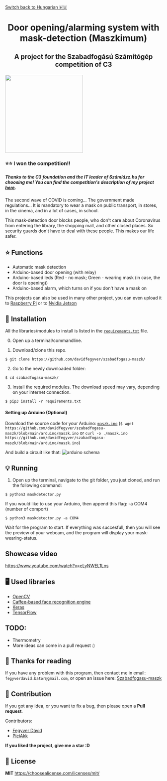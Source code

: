 [Switch back to Hungarian :hungary:](https://github.com/davidfegyver/szabadfogasu-maszk/blob/main/README.md)
# <p align="center"> Door opening/alarming system with mask-detection (Maszkimum) </p>
## <p align="center"> A project for the Szabadfogású Számítógép competition of C3<p>
<img src="https://github.com/davidfegyver/szabadfogasu-maszk/blob/main/c3verseny.png" width="250"/>

### :star::star: I won the competition!!
##### Thanks to the C3 foundation and the IT leader of Számlázz.hu for choosing me! You can find the competition's description of my project [here](https://verseny.c3.hu/2020/#nyertesek/FD).

The second wave of COVID is coming...
The government made regulations...
It is mandatory to wear a mask on public transport, in stores, in the cinema, and in a lot of cases, in school.

This mask-detection door blocks people, who don't care about Coronavirus from entering the library, the shopping mall, and other closed places.
So security guards don't have to deal with these people.
This makes our life safer.


## :star: Functions
* Automatic mask detection
* Arduino-based door opening (with relay)
* Arduino-based leds (Red - no mask; Green - wearing mask (in case, the door is opening))
* Arduino-based alarm, which turns on if you don't have a mask on

This projects can also be used in many other project, you can even upload it to [Raspberry Pi](https://www.raspberrypi.org/) or to [Nvidia Jetson](https://www.nvidia.com/en-us/autonomous-machines/embedded-systems/jetson-nano/)

## :robot: Installation

All the libraries/modules to install is listed in the [`requirements.txt`](https://github.com/davidfegyver/szabadfogasu-maszk/blob/main/requirements.txt) file.

0. Open up a terminal/commandline.

1. Download/clone this repo.
```
$ git clone https://github.com/davidfegyver/szabadfogasu-maszk/
```

2. Go to the newly downloaded folder:
```
$ cd szabadfogasu-maszk/
```

3. Install the required modules. The download speed may vary, depending on your internet connection.
```
$ pip3 install -r requirements.txt

```
#### Setting up Arduino (Optional)
Download the source code for your Arduino: [`maszk.ino`](https://github.com/davidfegyver/szabadfogasu-maszk/blob/main/arduino/maszk.ino) (`$ wget https://github.com/davidfegyver/szabadfogasu-maszk/blob/main/arduino/maszk.ino` or `curl -o ./maszk.ino https://github.com/davidfegyver/szabadfogasu-maszk/blob/main/arduino/maszk.ino`)

And build a circuit like that:
![arduino schema](https://github.com/davidfegyver/szabadfogasu-maszk/blob/main/arduino/schema.png)


## :bulb: Running

1. Open up the terminal, navigate to the git folder, you just cloned, and run the following command:
```
$ python3 maskdetector.py
```
If you would like to use your Arduino, then append this flag: -a COM4 (number of comport)
```
$ python3 maskdetector.py -a COM4
```

Wait for the program to start. If everything was succesfull, then you will see the preview of your webcam, and the program will display your mask-wearing-status.

## Showcase video
https://www.youtube.com/watch?v=eLyNWEL1Los

## 🖥️ Used libraries

- [OpenCV](https://opencv.org/)
- [Caffee-based face recognition engine](https://github.com/opencv/opencv/blob/3.4.0/samples/dnn/resnet_ssd_face_python.py)
- [Keras](https://keras.io/)
- [TensorFlow](https://www.tensorflow.org/)

## TODO:
  * Thermometry
  * More ideas can come in a pull request :)

## 🎉 Thanks for reading
If you have any problem with this program, then contact me in email: `fegyverdavid.bator@gmail.com`, or open an issue here: [Szabadfogasu-maszk](https://github.com/davidfegyver/szabadfogasu-maszk/issues)


## :handshake: Contribution
If you got any idea, or you want to fix a bug, then please open a **Pull request**.

Contributors:
- [Fegyver Dávid](https://github.com/davidfegyver)
- [PiciAkk](https://github.com/piciakk)

**If you liked the project, give me a star :D**

## 📝 License

**MIT**
https://choosealicense.com/licenses/mit/
